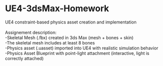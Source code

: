 # UE4-3dsMax-Homework
 UE4 constraint-based physics asset creation and implementation <br><br>
 Assignement description:<br>
 -Skeletal Mesh (.fbx) created in 3ds Max (mesh + bones + skin) <br>
 -The skeletal mesh includes at least 8 bones<br>
 -Physics asset (.uasset) imported into UE4 with realistic simulation behavior<br>
 -Physics Asset Blueprint with point-light attachment (interactive, light is correctly attached)
